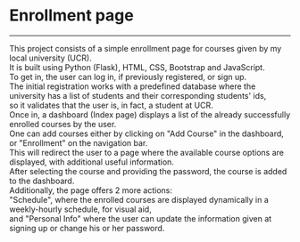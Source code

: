 <h1>Enrollment page</h1> <hr>
This project consists of a simple enrollment page for courses given by my local university (UCR).</br>
It is built using Python (Flask), HTML, CSS, Bootstrap and JavaScript.</br>
To get in, the user can log in, if previously registered, or sign up.</br>
The initial registration works with a predefined database where the university has a list of students and their corresponding students' ids,</br>
so it validates that the user is, in fact, a student at UCR.</br>
Once in, a dashboard (Index page) displays a list of the already successfully enrolled courses by the user.</br>
One can add courses either by clicking on "Add Course" in the dashboard, or "Enrollment" on the navigation bar.</br>
This will redirect the user to a page where the available course options are displayed, with additional useful information.</br>
After selecting the course and providing the password, the course is added to the dashboard.</br>
Additionally, the page offers 2 more actions:</br>
"Schedule", where the enrolled courses are displayed dynamically in a weekly-hourly schedule, for visual aid,</br>
and "Personal Info" where the user can update the information given at signing up or change his or her password.</br>
